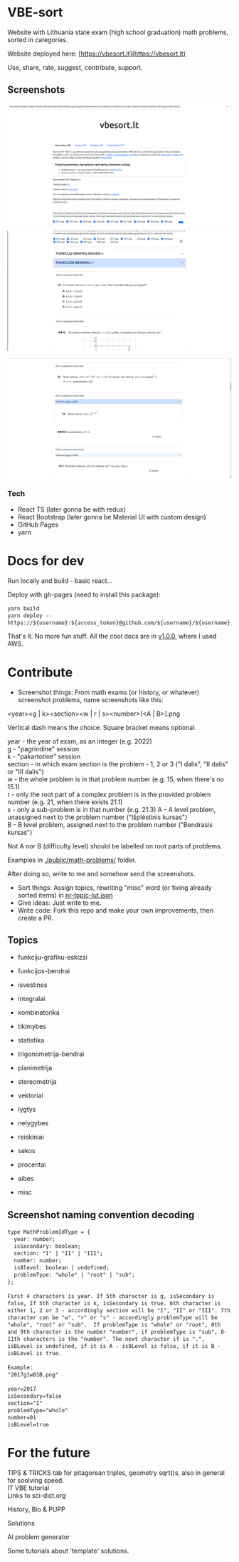 # VBE-sort

Website with Lithuania state exam (high school graduation) math problems, sorted in categories.

Website deployed here: [https://vbesort.lt](https://vbesort.lt)

Use, share, rate, suggest, contribute, support.

## Screenshots

![ss1](./public/ss1.png)

![ss2](./public/ss2.png)

![ss3](./public/ss3.png)

### Tech

- React TS (later gonna be with redux)
- React Bootstrap (later gonna be Material UI with custom design)
- GitHub Pages
- yarn

# Docs for dev

Run locally and build - basic react...  

Deploy with gh-pages (need to install this package):
```
yarn build
yarn deploy -- https://${username}:${access_token}@github.com/${username}/${username}.github.io
```

That's it. No more fun stuff. All the cool docs are in [v1.0.0](https://github.com/naglissul/vbe-sort/tree/v1.0.0), where I used AWS.

# Contribute

- Screenshot things: From math exams (or history, or whatever) screenshot problems, name screenshots like this:

\<year>\<g | k>\<section>\<w | r | s>\<number>\[\<A | B>].png

Vertical dash means the choice. Square bracket means optional.

year - the year of exam, as an integer (e.g. 2022)  
g - "pagrindine" session  
k - "pakartotine" session  
section - in which exam section is the problem - 1, 2 or 3 ("I dalis", "II dalis" or "III dalis")  
w - the whole problem is in that problem number (e.g. 15, when there's no 15.1)  
r - only the root part of a complex problem is in the provided problem number (e.g. 21, when there exists 21.1)  
s - only a sub-problem is in that number (e.g. 21.3)
A - A level problem, unassigned next to the problem number ("Išplėstinis kursas")  
B - B level problem, assigned next to the problem number ("Bendrasis kursas")

Not A nor B (difficulty level) should be labelled on root parts of problems.

Examples in [./public/math-problems/](./public/math-problems/) folder.

After doing so, write to me and somehow send the screenshots.

- Sort things: Assign topics, rewriting "misc" word (or fixing already sorted items) in [nr-topic-lut.json](.\src\mainPage\nr-topic-lut.json)
- Give ideas: Just write to me.
- Write code: Fork this repo and make your own improvements, then create a PR.

## Topics

- funkciju-grafiku-eskizai
- funkcijos-bendrai
- isvestines
- integralai

- kombinatorika
- tikimybes
- statistika

- trigonometrija-bendrai

- planimetrija
- stereometrija
- vektoriai

- lygtys
- nelygybes
- reiskiniai

- sekos

- procentai

- aibes

- misc

## Screenshot naming convention decoding

```
type MathProblemIdType = {
  year: number;
  isSecondary: boolean;
  section: "I" | "II" | "III";
  number: number;
  isBlevel: boolean | undefined;
  problemType: "whole" | "root" | "sub";
};

First 4 characters is year. If 5th character is g, isSecondary is false, If 5th character is k, isSecondary is true. 6th character is either 1, 2 or 3 - accordingly section will be "I", "II" or "III". 7th character can be "w", "r" or "s" - accordingly problemType will be "whole", "root" or "sub".  If problemType is "whole" or "root", 8th and 9th character is the number "number", if problemType is "sub", 8-11th characters is the "number". The next character if is ".", isBLevel is undefined, if it is A - isBLevel is false, if it is B - isBLevel is true.

Example:
"2017g1w01B.png"

year=2017
isSecondary=false
section="I"
problemType="whole"
number=01
isBLevel=true
```

# For the future

TIPS & TRICKS tab for pitagorean triples, geometry sqrt()s, also in general for soolving speed.  
IT VBE tutorial  
Links to sci-dict.org  

History, Bio & PUPP  

Solutions  

AI problem generator  

Some tutorials about 'template' solutions.  
